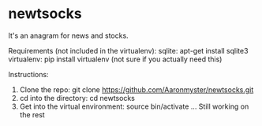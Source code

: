 newtsocks
=========

It's an anagram for news and stocks.

Requirements (not included in the virtualenv):
sqlite: apt-get install sqlite3
virtualenv: pip install virtualenv (not sure if you actually need this)

Instructions:
1. Clone the repo: git clone https://github.com/Aaronmyster/newtsocks.git
2. cd into the directory: cd newtsocks
3. Get into the virtual environment: source bin/activate
... Still working on the rest